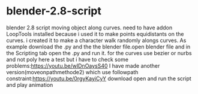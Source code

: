 # blender-2.8-script
blender 2.8 script moving object along curves.
need to have addon LoopTools installed because i used it to make points equidistants on the curves.
i created it to make a character walk randomly alongs curves.
As example download the .py and the the blender file.open blender file and in the Scripting tab open the .py and run it.
for the curves use bezier or nurbs and not poly
here a test but i have to check some problems:https://youtu.be/wIDnOaysS40
I have made another version(moveonpathmethode2) which use followpath constraint:https://youtu.be/0rgyKayiCyY
download open and run the script and play animation
